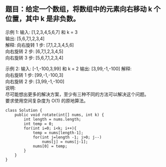 题目：给定一个数组，将数组中的元素向右移动 k 个位置，其中 k 是非负数。
---
示例 1:
输入: [1,2,3,4,5,6,7] 和 k = 3 </br>
输出: [5,6,7,1,2,3,4] </br>
解释:
向右旋转 1 步: [7,1,2,3,4,5,6] </br>
向右旋转 2 步: [6,7,1,2,3,4,5] </br>
向右旋转 3 步: [5,6,7,1,2,3,4] </br>

示例 2:
输入: [-1,-100,3,99] 和 k = 2
输出: [3,99,-1,-100]
解释: </br>
向右旋转 1 步: [99,-1,-100,3] </br>
向右旋转 2 步: [3,99,-1,-100] </br>
说明: </br>
尽可能想出更多的解决方案，至少有三种不同的方法可以解决这个问题。</br>
要求使用空间复杂度为 O(1) 的原地算法。</br>
```
class Solution { 
    public void rotate(int[] nums, int k) {
        int length = nums.length;
        int temp = 0;
        for(int i=0; i<k; i++){
            temp = nums[length-1];
            for(int j=length -1; j>0; j--)
                nums[j] = nums[j-1];
            nums[0] = temp;
        }
    }
}
